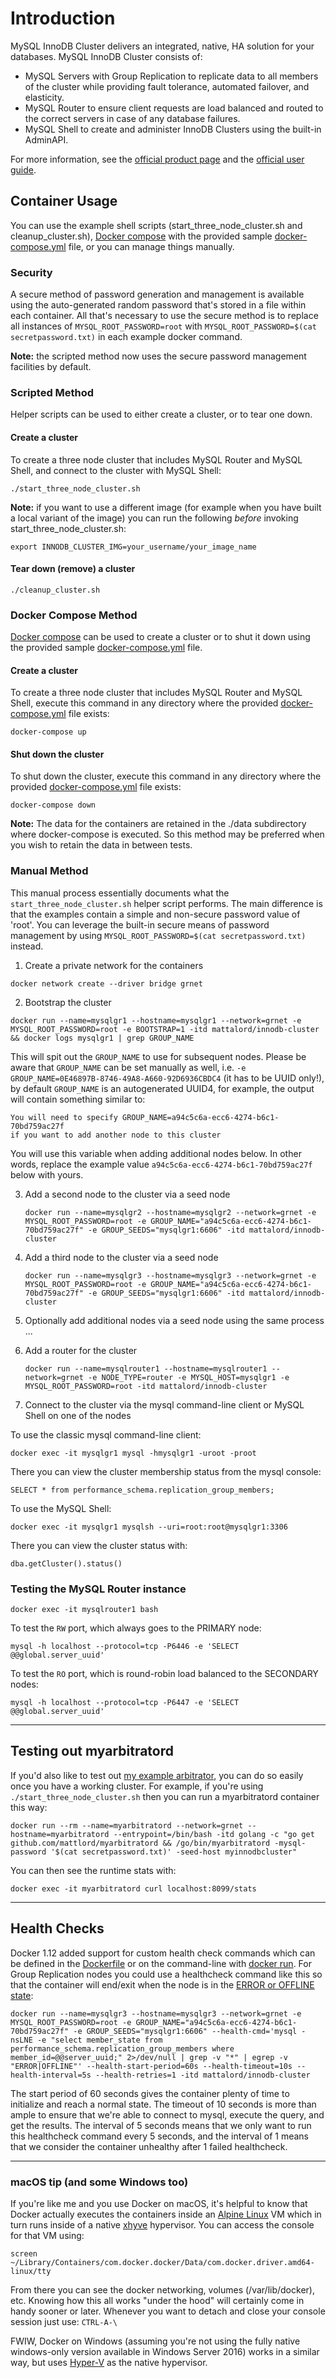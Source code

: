 # Introduction

MySQL InnoDB Cluster delivers an integrated, native, HA solution for your databases. MySQL InnoDB Cluster consists of:
 * MySQL Servers with Group Replication to replicate data to all members of the cluster while providing fault tolerance, automated failover, and elasticity.
 * MySQL Router to ensure client requests are load balanced and routed to the correct servers in case of any database failures.
 * MySQL Shell to create and administer InnoDB Clusters using the built-in AdminAPI.

For more information, see the [official product page](https://www.mysql.com/products/enterprise/high_availability.html) and the [official user guide](https://dev.mysql.com/doc/refman/5.7/en/mysql-innodb-cluster-userguide.html). 

## Container Usage

You can use the example shell scripts (start_three_node_cluster.sh and cleanup_cluster.sh), [Docker compose](https://docs.docker.com/compose/) with the provided sample [docker-compose.yml](https://docs.docker.com/compose/compose-file/) file, or you can manage things manually.

### Security

A secure method of password generation and management is available using the auto-generated random password that's stored in a file within each container.
All that's necessary to use the secure method is to replace all instances of ```MYSQL_ROOT_PASSWORD=root``` with ```MYSQL_ROOT_PASSWORD=$(cat secretpassword.txt)``` in each example docker command.

**Note:** the scripted method now uses the secure password management facilities by default.

### Scripted Method

Helper scripts can be used to either create a cluster, or to tear one down.

#### Create a cluster

To create a three node cluster that includes MySQL Router and MySQL Shell, and connect to the cluster with MySQL Shell:

  ```./start_three_node_cluster.sh```

**Note:** if you want to use a different image (for example when you have built a local variant of the image) you can run the following *before* invoking start_three_node_cluster.sh:

  ```export INNODB_CLUSTER_IMG=your_username/your_image_name```

#### Tear down (remove) a cluster

  ```./cleanup_cluster.sh```

### Docker Compose Method

[Docker compose](https://docs.docker.com/compose/) can be used to create a cluster or to shut it down using the provided sample [docker-compose.yml](https://docs.docker.com/compose/compose-file/) file.

#### Create a cluster

To create a three node cluster that includes MySQL Router and MySQL Shell, execute this command in any directory where the provided [docker-compose.yml](https://docs.docker.com/compose/compose-file/) file exists:

  ```docker-compose up```

#### Shut down the cluster

To shut down the cluster, execute this command in any directory where the provided [docker-compose.yml](https://docs.docker.com/compose/compose-file/) file exists:

  ```docker-compose down```

**Note:** The data for the containers are retained in the ./data subdirectory where docker-compose is executed. So this method may be preferred when you wish to retain the data in between tests. 

### Manual Method
This manual process essentially documents what the `start_three_node_cluster.sh` helper script performs. The main difference is that the examples contain a simple and non-secure password value of 'root'. You can leverage the built-in secure means of password management by using ```MYSQL_ROOT_PASSWORD=$(cat secretpassword.txt)``` instead.

1. Create a private network for the containers

  ```
  docker network create --driver bridge grnet
  ```

2. Bootstrap the cluster

  ```
  docker run --name=mysqlgr1 --hostname=mysqlgr1 --network=grnet -e MYSQL_ROOT_PASSWORD=root -e BOOTSTRAP=1 -itd mattalord/innodb-cluster && docker logs mysqlgr1 | grep GROUP_NAME
  ```

  This will spit out the `GROUP_NAME` to use for subsequent nodes. Please be aware that `GROUP_NAME` can be set manually as well, i.e. `-e GROUP_NAME=0E46897B-8746-49A8-A660-92D6936CBDC4` (it has to be UUID only!), by default `GROUP_NAME` is an autogenerated UUID4, for example,
  the output will contain something similar to:

  ```
  You will need to specify GROUP_NAME=a94c5c6a-ecc6-4274-b6c1-70bd759ac27f 
  if you want to add another node to this cluster
  ```

  You will use this variable when adding additional nodes below. In other words, replace the example value `a94c5c6a-ecc6-4274-b6c1-70bd759ac27f` below with yours.

3. Add a second node to the cluster via a seed node

   ```
   docker run --name=mysqlgr2 --hostname=mysqlgr2 --network=grnet -e MYSQL_ROOT_PASSWORD=root -e GROUP_NAME="a94c5c6a-ecc6-4274-b6c1-70bd759ac27f" -e GROUP_SEEDS="mysqlgr1:6606" -itd mattalord/innodb-cluster
   ```

4. Add a third node to the cluster via a seed node

   ```
   docker run --name=mysqlgr3 --hostname=mysqlgr3 --network=grnet -e MYSQL_ROOT_PASSWORD=root -e GROUP_NAME="a94c5c6a-ecc6-4274-b6c1-70bd759ac27f" -e GROUP_SEEDS="mysqlgr1:6606" -itd mattalord/innodb-cluster
   ```

5. Optionally add additional nodes via a seed node using the same process ...

6. Add a router for the cluster 

   ```
   docker run --name=mysqlrouter1 --hostname=mysqlrouter1 --network=grnet -e NODE_TYPE=router -e MYSQL_HOST=mysqlgr1 -e MYSQL_ROOT_PASSWORD=root -itd mattalord/innodb-cluster
   ```

7. Connect to the cluster via the mysql command-line client or MySQL Shell on one of the nodes

  To use the classic mysql command-line client:

  ```docker exec -it mysqlgr1 mysql -hmysqlgr1 -uroot -proot```

  There you can view the cluster membership status from the mysql console:

  ```SELECT * from performance_schema.replication_group_members;```

  To use the MySQL Shell:

  ```docker exec -it mysqlgr1 mysqlsh --uri=root:root@mysqlgr1:3306```

  There you can view the cluster status with:

  ```dba.getCluster().status()```

### Testing the MySQL Router instance

  ```docker exec -it mysqlrouter1 bash```

To test the `RW` port, which always goes to the PRIMARY node:

  ```mysql -h localhost --protocol=tcp -P6446 -e 'SELECT @@global.server_uuid'```

To test the `RO` port, which is round-robin load balanced to the SECONDARY nodes:

  ```mysql -h localhost --protocol=tcp -P6447 -e 'SELECT @@global.server_uuid'```

---

## Testing out myarbitratord 
  If you'd also like to test out [my example arbitrator](https://github.com/mattlord/myarbitratord), you can do so easily once you have a working cluster. For example, if you're using ```./start_three_node_cluster.sh``` then you can run a myarbitratord container this way:

  ```
  docker run --rm --name=myarbitratord --network=grnet --hostname=myarbitratord --entrypoint=/bin/bash -itd golang -c "go get github.com/mattlord/myarbitratord && /go/bin/myarbitratord -mysql-password '$(cat secretpassword.txt)' -seed-host myinnodbcluster"
  ```   

  You can then see the runtime stats with:
  ```
  docker exec -it myarbitratord curl localhost:8099/stats
  ```

---

## Health Checks
  Docker 1.12 added support for custom health check commands which can be defined in the [Dockerfile](https://docs.docker.com/engine/reference/builder/#healthcheck) or on the command-line with [docker run](https://docs.docker.com/engine/reference/run/#healthcheck). For Group Replication nodes you could use a healthcheck command like this so that the container will end/exit when the node is in the [ERROR or OFFLINE state](https://dev.mysql.com/doc/refman/5.7/en/group-replication-server-states.html):

  ```
  docker run --name=mysqlgr3 --hostname=mysqlgr3 --network=grnet -e MYSQL_ROOT_PASSWORD=root -e GROUP_NAME="a94c5c6a-ecc6-4274-b6c1-70bd759ac27f" -e GROUP_SEEDS="mysqlgr1:6606" --health-cmd='mysql -nsLNE -e "select member_state from performance_schema.replication_group_members where member_id=@@server_uuid;" 2>/dev/null | grep -v "*" | egrep -v "ERROR|OFFLINE"' --health-start-period=60s --health-timeout=10s --health-interval=5s --health-retries=1 -itd mattalord/innodb-cluster
  ```

  The start period of 60 seconds gives the container plenty of time to initialize and reach a normal state. The timeout of 10 seconds is more than ample to ensure that we're able to connect to mysql, execute the query, and get the results. The interval of 5 seconds means that we only want to run this healthcheck command every 5 seconds, and the interval of 1 means that we consider the container unhealthy after 1 failed healthcheck. 

---

### macOS tip (and some Windows too)
  If you're like me and you use Docker on macOS, it's helpful to know that Docker actually executes the containers inside an [Alpine Linux](https://alpinelinux.org) VM which in turn runs inside of a native [xhyve](http://www.pagetable.com/?p=831) hypervisor. You can access the console for that VM using:
  ```
  screen ~/Library/Containers/com.docker.docker/Data/com.docker.driver.amd64-linux/tty
  ```

From there you can see the docker networking, volumes (/var/lib/docker), etc. Knowing how this all works "under the hood" will certainly come in handy sooner or later. Whenever you want to detach and close your console session just use:
```CTRL-A-\```

FWIW, Docker on Windows (assuming you're not using the fully native windows-only version available in Windows Server 2016) works in a similar way, but uses [Hyper-V](https://en.wikipedia.org/wiki/Hyper-V) as the native hypervisor.
